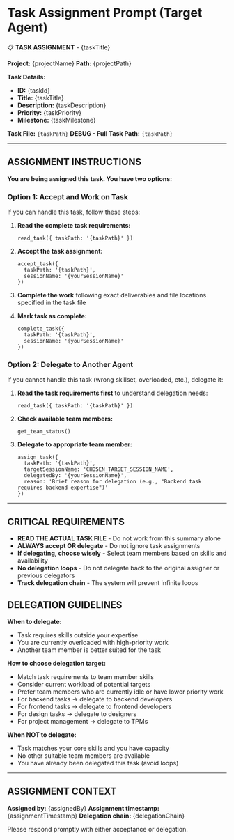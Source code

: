 # Task Assignment Prompt (Target Agent)

📋 **TASK ASSIGNMENT** - {taskTitle}

**Project:** {projectName}
**Path:** {projectPath}

**Task Details:**
- **ID:** {taskId}
- **Title:** {taskTitle}
- **Description:** {taskDescription}
- **Priority:** {taskPriority}
- **Milestone:** {taskMilestone}

**Task File:** `{taskPath}`
**DEBUG - Full Task Path:** `{taskPath}`

---

## ASSIGNMENT INSTRUCTIONS

**You are being assigned this task. You have two options:**

### Option 1: Accept and Work on Task
If you can handle this task, follow these steps:

1. **Read the complete task requirements:**
   ```
   read_task({ taskPath: '{taskPath}' })
   ```

2. **Accept the task assignment:**
   ```
   accept_task({
     taskPath: '{taskPath}',
     sessionName: '{yourSessionName}'
   })
   ```

3. **Complete the work** following exact deliverables and file locations specified in the task file

4. **Mark task as complete:**
   ```
   complete_task({
     taskPath: '{taskPath}',
     sessionName: '{yourSessionName}'
   })
   ```

### Option 2: Delegate to Another Agent
If you cannot handle this task (wrong skillset, overloaded, etc.), delegate it:

1. **Read the task requirements first** to understand delegation needs:
   ```
   read_task({ taskPath: '{taskPath}' })
   ```

2. **Check available team members:**
   ```
   get_team_status()
   ```

3. **Delegate to appropriate team member:**
   ```
   assign_task({
     taskPath: '{taskPath}',
     targetSessionName: 'CHOSEN_TARGET_SESSION_NAME',
     delegatedBy: '{yourSessionName}',
     reason: 'Brief reason for delegation (e.g., "Backend task requires backend expertise")'
   })
   ```

---

## CRITICAL REQUIREMENTS

- **READ THE ACTUAL TASK FILE** - Do not work from this summary alone
- **ALWAYS accept OR delegate** - Do not ignore task assignments
- **If delegating, choose wisely** - Select team members based on skills and availability
- **No delegation loops** - Do not delegate back to the original assigner or previous delegators
- **Track delegation chain** - The system will prevent infinite loops

## DELEGATION GUIDELINES

**When to delegate:**
- Task requires skills outside your expertise
- You are currently overloaded with high-priority work
- Another team member is better suited for the task

**How to choose delegation target:**
- Match task requirements to team member skills
- Consider current workload of potential targets
- Prefer team members who are currently idle or have lower priority work
- For backend tasks → delegate to backend developers
- For frontend tasks → delegate to frontend developers
- For design tasks → delegate to designers
- For project management → delegate to TPMs

**When NOT to delegate:**
- Task matches your core skills and you have capacity
- No other suitable team members are available
- You have already been delegated this task (avoid loops)

---

## ASSIGNMENT CONTEXT

**Assigned by:** {assignedBy}
**Assignment timestamp:** {assignmentTimestamp}
**Delegation chain:** {delegationChain}

Please respond promptly with either acceptance or delegation.